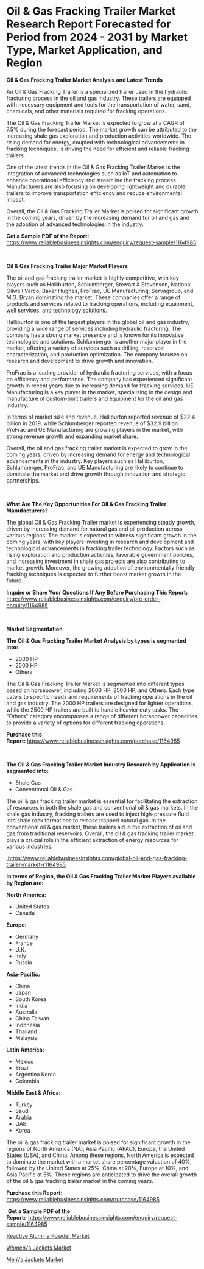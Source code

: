 <p><h1>Oil & Gas Fracking Trailer Market Research Report Forecasted for Period from 2024 -  2031 by Market Type, Market Application, and Region</h1></p><p><strong>Oil & Gas Fracking Trailer Market Analysis and Latest Trends</strong></p>
<p><p>An Oil & Gas Fracking Trailer is a specialized trailer used in the hydraulic fracturing process in the oil and gas industry. These trailers are equipped with necessary equipment and tools for the transportation of water, sand, chemicals, and other materials required for fracking operations.</p><p>The Oil & Gas Fracking Trailer Market is expected to grow at a CAGR of 7.5% during the forecast period. The market growth can be attributed to the increasing shale gas exploration and production activities worldwide. The rising demand for energy, coupled with technological advancements in fracking techniques, is driving the need for efficient and reliable fracking trailers.</p><p>One of the latest trends in the Oil & Gas Fracking Trailer Market is the integration of advanced technologies such as IoT and automation to enhance operational efficiency and streamline the fracking process. Manufacturers are also focusing on developing lightweight and durable trailers to improve transportation efficiency and reduce environmental impact.</p><p>Overall, the Oil & Gas Fracking Trailer Market is poised for significant growth in the coming years, driven by the increasing demand for oil and gas and the adoption of advanced technologies in the industry.</p></p>
<p><strong>Get a Sample PDF of the Report:&nbsp;</strong> <a href="https://www.reliablebusinessinsights.com/enquiry/request-sample/1164985">https://www.reliablebusinessinsights.com/enquiry/request-sample/1164985</a></p>
<p>&nbsp;</p>
<p><strong>Oil & Gas Fracking Trailer Major Market Players</strong></p>
<p><p>The oil and gas fracking trailer market is highly competitive, with key players such as Halliburton, Schlumberger, Stewart & Stevenson, National Oilwell Varco, Baker Hughes, ProFrac, UE Manufacturing, Servagroup, and M.G. Bryan dominating the market. These companies offer a range of products and services related to fracking operations, including equipment, well services, and technology solutions.</p><p>Halliburton is one of the largest players in the global oil and gas industry, providing a wide range of services including hydraulic fracturing. The company has a strong market presence and is known for its innovative technologies and solutions. Schlumberger is another major player in the market, offering a variety of services such as drilling, reservoir characterization, and production optimization. The company focuses on research and development to drive growth and innovation.</p><p>ProFrac is a leading provider of hydraulic fracturing services, with a focus on efficiency and performance. The company has experienced significant growth in recent years due to increasing demand for fracking services. UE Manufacturing is a key player in the market, specializing in the design and manufacture of custom-built trailers and equipment for the oil and gas industry.</p><p>In terms of market size and revenue, Halliburton reported revenue of $22.4 billion in 2019, while Schlumberger reported revenue of $32.9 billion. ProFrac and UE Manufacturing are growing players in the market, with strong revenue growth and expanding market share.</p><p>Overall, the oil and gas fracking trailer market is expected to grow in the coming years, driven by increasing demand for energy and technological advancements in the industry. Key players such as Halliburton, Schlumberger, ProFrac, and UE Manufacturing are likely to continue to dominate the market and drive growth through innovation and strategic partnerships.</p></p>
<p>&nbsp;</p>
<p><strong>What Are The Key Opportunities For Oil & Gas Fracking Trailer Manufacturers?</strong></p>
<p><p>The global Oil & Gas Fracking Trailer market is experiencing steady growth, driven by increasing demand for natural gas and oil production across various regions. The market is expected to witness significant growth in the coming years, with key players investing in research and development and technological advancements in fracking trailer technology. Factors such as rising exploration and production activities, favorable government policies, and increasing investment in shale gas projects are also contributing to market growth. Moreover, the growing adoption of environmentally friendly fracking techniques is expected to further boost market growth in the future.</p></p>
<p><strong>Inquire or Share Your Questions If Any Before Purchasing This Report:</strong> <a href="https://www.reliablebusinessinsights.com/enquiry/pre-order-enquiry/1164985">https://www.reliablebusinessinsights.com/enquiry/pre-order-enquiry/1164985</a></p>
<p>&nbsp;</p>
<p><strong>Market Segmentation</strong></p>
<p><strong>The Oil & Gas Fracking Trailer Market Analysis by types is segmented into:</strong></p>
<p><ul><li>2000 HP</li><li>2500 HP</li><li>Others</li></ul></p>
<p><p>The Oil & Gas Fracking Trailer Market is segmented into different types based on horsepower, including 2000 HP, 2500 HP, and Others. Each type caters to specific needs and requirements of fracking operations in the oil and gas industry. The 2000 HP trailers are designed for lighter operations, while the 2500 HP trailers are built to handle heavier duty tasks. The "Others" category encompasses a range of different horsepower capacities to provide a variety of options for different fracking operations.</p></p>
<p><strong>Purchase this Report:&nbsp;</strong><a href="https://www.reliablebusinessinsights.com/purchase/1164985">https://www.reliablebusinessinsights.com/purchase/1164985</a></p>
<p>&nbsp;</p>
<p><strong>The Oil & Gas Fracking Trailer Market Industry Research by Application is segmented into:</strong></p>
<p><ul><li>Shale Gas</li><li>Conventional Oil & Gas</li></ul></p>
<p><p>The oil & gas fracking trailer market is essential for facilitating the extraction of resources in both the shale gas and conventional oil & gas markets. In the shale gas industry, fracking trailers are used to inject high-pressure fluid into shale rock formations to release trapped natural gas. In the conventional oil & gas market, these trailers aid in the extraction of oil and gas from traditional reservoirs. Overall, the oil & gas fracking trailer market plays a crucial role in the efficient extraction of energy resources for various industries.</p></p>
<p><a href="https://www.reliablebusinessinsights.com/global-oil-and-gas-fracking-trailer-market-r1164985">&nbsp;https://www.reliablebusinessinsights.com/global-oil-and-gas-fracking-trailer-market-r1164985</a></p>
<p><strong>In terms of Region, the Oil & Gas Fracking Trailer Market Players available by Region are:</strong></p>
<p>
    <p> <strong> North America: </strong>
        <ul>
            <li>United States</li>
            <li>Canada</li>
        </ul>
        </p> 
    <p> <strong> Europe: </strong>
        <ul>
            <li>Germany</li>
            <li>France</li>
            <li>U.K.</li>
            <li>Italy</li>
            <li>Russia</li>
        </ul>
        </p> 
    <p> <strong> Asia-Pacific: </strong>
        <ul>
            <li>China</li>
            <li>Japan</li>
            <li>South Korea</li>
            <li>India</li>
            <li>Australia</li>
            <li>China Taiwan</li>
            <li>Indonesia</li>
            <li>Thailand</li>
            <li>Malaysia</li>
        </ul>
        </p> 
    <p> <strong> Latin America: </strong>
        <ul>
            <li>Mexico</li>
            <li>Brazil</li>
            <li>Argentina Korea</li>
            <li>Colombia</li>
        </ul>
        </p> 
    <p> <strong> Middle East & Africa: </strong>
        <ul>
            <li>Turkey</li>
            <li>Saudi</li>
            <li>Arabia</li>
            <li>UAE</li>
            <li>Korea</li>
        </ul>
    </p>
    </p>
<p><p>The oil & gas fracking trailer market is poised for significant growth in the regions of North America (NA), Asia Pacific (APAC), Europe, the United States (USA), and China. Among these regions, North America is expected to dominate the market with a market share percentage valuation of 40%, followed by the United States at 25%, China at 20%, Europe at 10%, and Asia Pacific at 5%. These regions are anticipated to drive the overall growth of the oil & gas fracking trailer market in the coming years.</p></p>
<p><strong>Purchase this Report: </strong><a href="https://www.reliablebusinessinsights.com/purchase/1164985">https://www.reliablebusinessinsights.com/purchase/1164985</a></p>
<p>&nbsp;<strong>Get a Sample PDF of the Report:&nbsp;&nbsp;</strong><a href="https://www.reliablebusinessinsights.com/enquiry/request-sample/1164985">https://www.reliablebusinessinsights.com/enquiry/request-sample/1164985</a></p>
<p><strong></strong></p>
<p><p><a href="https://github.com/JosephMorgnmelgfbX/Market-Research-Report-List-1/blob/main/reactive-alumina-powder-market.md">Reactive Alumina Powder Market</a></p><p><a href="https://github.com/BraidenLucas2019/Market-Research-Report-List-1/blob/main/womens-jackets-market.md">Women\'s Jackets Market</a></p><p><a href="https://github.com/Gilanghao0/Market-Research-Report-List-1/blob/main/mens-jackets-market.md">Men\'s Jackets Market</a></p></p>